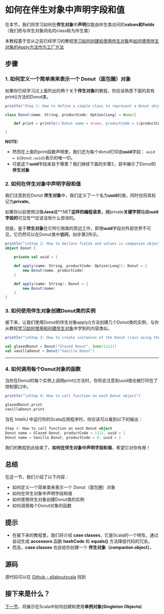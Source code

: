 # 如何在伴生对象中声明字段和值


在本节，我们将学习如何在**伴生对象**中**声明**仅能由伴生类访问的**values和fields**（我们把与伴生对象同名的class称为伴生类） 

本教程基于您从之前已经学习的教程[学习如何创建和使用伴生对象](4_3.md)和[如何使用伴生对象的Apply方法作为工厂方法](4_4.md)

## 步骤

### 1. 如何定义一个简单类来表示一个 Donut（面包圈）对象

如果你已经学习过上面列出的两个关于**伴生对象**的教程，你应该熟悉下面的具有print()方法的Donut类。

```scala
println("Step 1: How to define a simple class to represent a Donut object")

class Donut(name: String, productCode: Option[Long] = None){

	def print = println(s"Donut name = $name, productCode = ${productCode.getOrElse(0)}, uuid = ${Donut.uuid}")

}

```

**NOTE:**

- 然而在上面的print函数声明里，我们还为每个donut打印由**uuid**字段： `uuid = ${Donut.uuid}`表示的唯一ID。
- 可是这个**uuid**字段来自于哪里？我们继续下面的步骤2，其中展示了Donut的 **伴生对象**

### 2. 如何在伴生对象中声明字段和值

我们注意到在Donut **伴生对象**中，我们定义了一个名为**uuid**的值，同时也将其标记为**private**。

如果你以前使用过像**Java**或**.NET**这样的编程语言，对**private**关键字将**隐藏**uuid字段的**可见性**应该没有什么惊讶的。
 
但是，鉴于**伴生对象**在它所引用类的旁边工作，即使**uuid**字段对外部世界不可见，它仍然可以在Donut类中**访问**，如步骤2所示。

```scala
println("\nStep 2: How to declare fields and values in companion object")
object Donut {

	private val uuid = 1

 	def apply(name: String, productCode: Option[Long]): Donut = {
  		new Donut(name, productCode)
 	}

 	def apply(name: String): Donut = {
  		new Donut(name)
 	}
}

```

### 3. 如何使用伴生对象创建Donut类的实例

接下来，让我们使用Donut的伴生对象apply()方法创建几个Donut类的实例，与你从教程[学习如何使用和创建伴生对象](4_3.md)中学到的内容类似。

```scala
println("\nStep 3: How to create instances of the Donut class using the companion object")

val glazedDonut = Donut("Glazed Donut", Some(1111))
val vanillaDonut = Donut("Vanilla Donut")

```

** **

### 4. 如何调用每个Donut对象的函数

当你在Donut的每个实例上调用print()方法时，你将会注意到uuid值也被打印在了控制窗口中。

```scala
println("\nStep 4: How to call function on each Donut object")

glazedDonut.print
vanillaDonut.print

```

当在 IntelliJ 中运行你的Scala应用程序时，你应该可以看到以下的输出：

```scala
Step 4: How to call function on each Donut object
Donut name = Glazed Donut, productCode = 1111, uuid = 1
Donut name = Vanilla Donut, productCode = 0, uuid = 1

```

我们的教程到此结束了，**如何在伴生对象中声明字段和值**，希望它对你有用！

 
## 总结

在这一节，我们介绍了以下内容：

- 如何定义一个简单类来表示一个 Donut（面包圈）对象
- 如何在伴生对象中声明字段和值
- 如何使用伴生对象创建Donut类的实例
- 如何调用每个Donut对象的函数

## 提示

- 在接下来的教程里，我们将介绍 **case classes**，它是Scala的一个特性，通过自动生成 **accessors** 函数 **hashCode** 和 **equals()** 方法降低代码的冗余。
- 而且，**case classes** 也会给你创建一个 **伴生对象（companion object）**。

## 源码

源代码可以在 [Github - allaboutscala](https://github.com/nadimbahadoor/allaboutscala) 找到

 
## 接下来是什么？

[下一节](4_6.md)，将展示在Scala中如何创建和使用**单例对象(Singleton Objects)**
